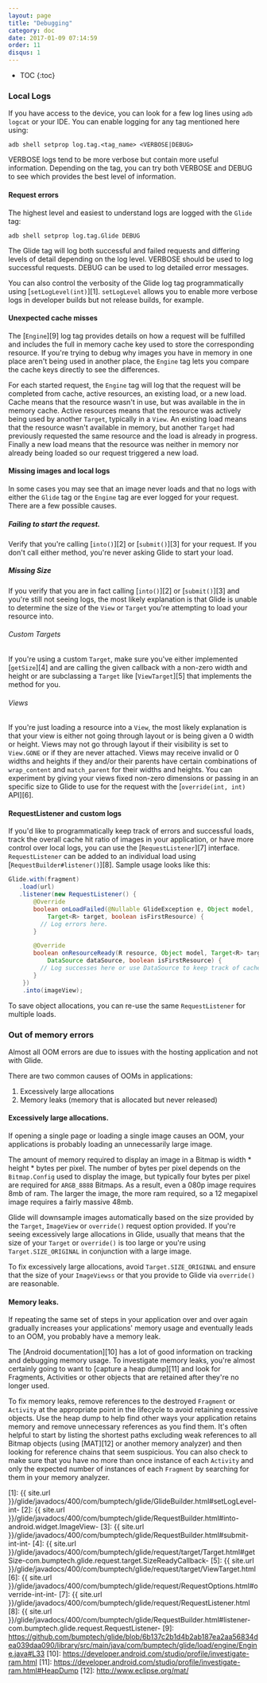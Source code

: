 ```yaml
---
layout: page
title: "Debugging"
category: doc
date: 2017-01-09 07:14:59
order: 11 
disqus: 1
---
```

* TOC
{:toc}

### Local Logs
If you have access to the device, you can look for a few log lines using ``adb logcat`` or your IDE. You can enable logging for any tag mentioned here using:

```
adb shell setprop log.tag.<tag_name> <VERBOSE|DEBUG>
```

VERBOSE logs tend to be more verbose but contain more useful information. Depending on the tag, you can try both VERBOSE and DEBUG to see which provides the best level of information.

#### Request errors
The highest level and easiest to understand logs are logged with the ``Glide`` tag:

```
adb shell setprop log.tag.Glide DEBUG
```

The Glide tag will log both successful and failed requests and differing levels of detail depending on the log level. VERBOSE should be used to log successful requests. DEBUG can be used to log detailed error messages.

You can also control the verbosity of the Glide log tag programmatically using [``setLogLevel(int)``][1]. ``setLogLevel`` allows you to enable more verbose logs in developer builds but not release builds, for example.

#### Unexpected cache misses
The [``Engine``][9] log tag provides details on how a request will be fulfilled and includes the full in memory cache key used to store the corresponding resource. If you're trying to debug why images you have in memory in one place aren't being used in another place, the ``Engine`` tag lets you compare the cache keys directly to see the differences.

For each started request, the ``Engine`` tag will log that the request will be completed from cache, active resources, an existing load, or a new load. Cache means that the resource wasn't in use, but was available in the in memory cache. Active resources means that the resource was actively being used by another ``Target``, typically in a ``View``. An existing load means that the resource wasn't available in memory, but another ``Target`` had previously requested the same resource and the load is already in progress. Finally a new load means that the resource was neither in memory nor already being loaded so our request triggered a new load.

#### Missing images and local logs
In some cases you may see that an image never loads and that no logs with either the ``Glide`` tag or the ``Engine`` tag are ever logged for your request. There are a few possible causes.

##### Failing to start the request.
Verify that you're calling [``into()``][2] or [``submit()``][3] for your request. If you don't call either method, you're never asking Glide to start your load.

##### Missing Size
If you verify that you are in fact calling [``into()``][2] or [``submit()``][3] and you're still not seeing logs, the most likely explanation is that Glide is unable to determine the size of the ``View`` or ``Target`` you're attempting to load your resource into.

###### Custom Targets
If you're using a custom ``Target``, make sure you've either implemented [``getSize``][4] and are calling the given callback with a non-zero width and height or are subclassing a ``Target`` like [``ViewTarget``][5] that implements the method for you.

###### Views
If you're just loading a resource into a ``View``, the most likely explanation is that your view is either not going through layout or is being given a 0 width or height. Views may not go through layout if their visibility is set to ``View.GONE`` or if they are never attached. Views may receive invalid or 0 widths and heights if they and/or their parents have certain combinations of ``wrap_content`` and ``match_parent`` for their widths and heights. You can experiment by giving your views fixed non-zero dimensions or passing in an specific size to Glide to use for the request with the [``override(int, int)`` API][6].

#### RequestListener and custom logs
If you'd like to programmatically keep track of errors and successful loads, track the overall cache hit ratio of images in your application, or have more control over local logs, you can use the [``RequestListener``][7] interface. ``RequestListener`` can be added to an individual load using [``RequestBuilder#listener()``][8]. Sample usage looks like this:

```java
Glide.with(fragment)
   .load(url)
   .listener(new RequestListener() {
       @Override
       boolean onLoadFailed(@Nullable GlideException e, Object model,
           Target<R> target, boolean isFirstResource) {
         // Log errors here.
       }

       @Override
       boolean onResourceReady(R resource, Object model, Target<R> target,
           DataSource dataSource, boolean isFirstResource) {
         // Log successes here or use DataSource to keep track of cache hits and misses.
       }
    })
    .into(imageView);
```

To save object allocations, you can re-use the same ``RequestListener`` for multiple loads.

### Out of memory errors
Almost all OOM errors are due to issues with the hosting application and not with Glide.

There are two common causes of OOMs in applications:

1. Excessively large allocations
2. Memory leaks (memory that is allocated but never released)

#### Excessively large allocations.
If opening a single page or loading a single image causes an OOM, your applications is probably loading an unnecessarily large image.

The amount of memory required to display an image in a Bitmap is width * height * bytes per pixel. The number of bytes per pixel depends on the ``Bitmap.Config`` used to display the image, but typically four bytes per pixel are required for ``ARGB_8888`` Bitmaps. As a result, even a 080p image requires 8mb of ram. The larger the image, the more ram required, so a 12 megapixel image requires a fairly massive 48mb.

Glide will downsample images automatically based on the size provided by the ``Target``, ``ImageView`` or ``override()`` request option provided. If you're seeing excessively large allocations in Glide, usually that means that the size of your ``Target`` or ``override()`` is too large or you're using ``Target.SIZE_ORIGINAL`` in conjunction with a large image.

To fix excessively large allocations, avoid ``Target.SIZE_ORIGINAL`` and ensure that the size of your ``ImageViewss`` or that you provide to Glide via ``override()`` are reasonable.

#### Memory leaks.
If repeating the same set of steps in your application over and over again gradually increases your applications' memory usage and eventually leads to an OOM, you probably have a memory leak.

The [Android documentation][10] has a lot of good information on tracking and debugging memory usage. To investigate memory leaks, you're almost certainly going to want to [capture a heap dump][11] and look for Fragments, Activities or other objects that are retained after they're no longer used.

To fix memory leaks, remove references to the destroyed ``Fragment`` or ``Activity`` at the appropriate point in the lifecycle to avoid retaining excessive objects. Use the heap dump to help find other ways your application retains memory and remove unnecessary references as you find them. It's often helpful to start by listing the shortest paths excluding weak references to all Bitmap objects (using [MAT][12] or another memory analyzer) and then looking for reference chains that seem suspicious. You can also check to make sure that you have no more than once instance of each ``Activity`` and only the expected number of instances of each ``Fragment`` by searching for them in your memory analyzer.

[1]: {{ site.url }}/glide/javadocs/400/com/bumptech/glide/GlideBuilder.html#setLogLevel-int-
[2]: {{ site.url }}/glide/javadocs/400/com/bumptech/glide/RequestBuilder.html#into-android.widget.ImageView-
[3]: {{ site.url }}/glide/javadocs/400/com/bumptech/glide/RequestBuilder.html#submit-int-int-
[4]: {{ site.url }}/glide/javadocs/400/com/bumptech/glide/request/target/Target.html#getSize-com.bumptech.glide.request.target.SizeReadyCallback-
[5]: {{ site.url }}/glide/javadocs/400/com/bumptech/glide/request/target/ViewTarget.html
[6]: {{ site.url }}/glide/javadocs/400/com/bumptech/glide/request/RequestOptions.html#override-int-int-
[7]: {{ site.url }}/glide/javadocs/400/com/bumptech/glide/request/RequestListener.html
[8]: {{ site.url }}/glide/javadocs/400/com/bumptech/glide/RequestBuilder.html#listener-com.bumptech.glide.request.RequestListener-
[9]: https://github.com/bumptech/glide/blob/6b137c2b1d4b2ab187ea2aa56834dea039daa090/library/src/main/java/com/bumptech/glide/load/engine/Engine.java#L33
[10]: https://developer.android.com/studio/profile/investigate-ram.html
[11]: https://developer.android.com/studio/profile/investigate-ram.html#HeapDump
[12]: http://www.eclipse.org/mat/
